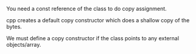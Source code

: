 You need a const reference of the class to do copy assignment.

cpp creates a default copy constructor which does a shallow copy of the bytes.

We must define a copy constructor if the class points to any external objects/array.
